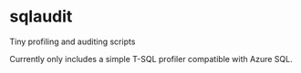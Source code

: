 # sqlaudit
Tiny profiling and auditing scripts

Currently only includes a simple T-SQL profiler compatible with Azure SQL.
